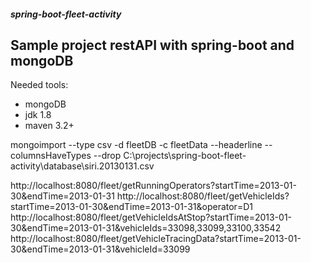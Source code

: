 ##### spring-boot-fleet-activity #####
## Sample project restAPI with spring-boot and mongoDB ##

Needed tools:
- mongoDB
- jdk 1.8
- maven 3.2+

mongoimport --type csv -d fleetDB -c fleetData --headerline --columnsHaveTypes --drop C:\projects\spring-boot-fleet-activity\database\siri.20130131.csv

http://localhost:8080/fleet/getRunningOperators?startTime=2013-01-30&endTime=2013-01-31
http://localhost:8080/fleet/getVehicleIds?startTime=2013-01-30&endTime=2013-01-31&operator=D1
http://localhost:8080/fleet/getVehicleIdsAtStop?startTime=2013-01-30&endTime=2013-01-31&vehicleIds=33098,33099,33100,33542
http://localhost:8080/fleet/getVehicleTracingData?startTime=2013-01-30&endTime=2013-01-31&vehicleId=33099